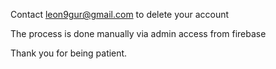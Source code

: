 Contact leon9gur@gmail.com to delete your account


The process is done manually via admin access from firebase


Thank you for being patient.
